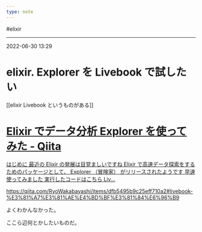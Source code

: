 ```yaml
---
type: note
---
```


#elixir 

---
2022-06-30  13:29

# elixir. Explorer を Livebook で試したい

[[elixir Livebook というものがある]]


<div class="rich-link-card-container"><a class="rich-link-card" href="https://qiita.com/RyoWakabayashi/items/dfb5495b9c25eff710a2#livebook-%E3%81%A7%E3%81%AE%E4%BD%BF%E3%81%84%E6%96%B9" target="_blank">
	<div class="rich-link-image-container">
		<div class="rich-link-image" style="background-image: url('https://qiita-user-contents.imgix.net/https%3A%2F%2Fcdn.qiita.com%2Fassets%2Fpublic%2Farticle-ogp-background-9f5428127621718a910c8b63951390ad.png?ixlib=rb-4.0.0&w=1200&mark64=aHR0cHM6Ly9xaWl0YS11c2VyLWNvbnRlbnRzLmltZ2l4Lm5ldC9-dGV4dD9peGxpYj1yYi00LjAuMCZ3PTkxNiZ0eHQ9RWxpeGlyJTIwJUUzJTgxJUE3JUUzJTgzJTg3JUUzJTgzJUJDJUUzJTgyJUJGJUU1JTg4JTg2JUU2JTlFJTkwJTIwRXhwbG9yZXIlMjAlRTMlODIlOTIlRTQlQkQlQkYlRTMlODElQTMlRTMlODElQTYlRTMlODElQkYlRTMlODElOUYmdHh0LWNvbG9yPSUyMzIxMjEyMSZ0eHQtZm9udD1IaXJhZ2lubyUyMFNhbnMlMjBXNiZ0eHQtc2l6ZT01NiZ0eHQtY2xpcD1lbGxpcHNpcyZ0eHQtYWxpZ249bGVmdCUyQ3RvcCZzPWFmZGEwNWFkYjk4NzI2YjNmMTJkOGJkZDA4N2ExNWM4&mark-x=142&mark-y=112&blend64=aHR0cHM6Ly9xaWl0YS11c2VyLWNvbnRlbnRzLmltZ2l4Lm5ldC9-dGV4dD9peGxpYj1yYi00LjAuMCZ3PTYxNiZ0eHQ9JTQwUnlvV2FrYWJheWFzaGkmdHh0LWNvbG9yPSUyMzIxMjEyMSZ0eHQtZm9udD1IaXJhZ2lubyUyMFNhbnMlMjBXNiZ0eHQtc2l6ZT0zNiZ0eHQtYWxpZ249bGVmdCUyQ3RvcCZzPTBhZTk3NDk3MTBjODE5ZTMxODMyMThhMzc2NzNmNGM2&blend-x=142&blend-y=491&blend-mode=normal&s=4f271baced73ed6f89ebe65dab1b62cb')">
	</div>
	</div>
	<div class="rich-link-card-text">
		<h1 class="rich-link-card-title">Elixir でデータ分析 Explorer を使ってみた - Qiita</h1>
		<p class="rich-link-card-description">
		はじめに 最近の Elixir の発展は目覚ましいですね Elixir で高速データ探索をするためのパッケージとして、 Explorer （冒険家） がリリースされたようです  早速使ってみました 実行したコードはこちら Liv...
		</p>
		<p class="rich-link-href">
		https://qiita.com/RyoWakabayashi/items/dfb5495b9c25eff710a2#livebook-%E3%81%A7%E3%81%AE%E4%BD%BF%E3%81%84%E6%96%B9
		</p>
	</div>
</a></div>

よくわかんなかった。

ここら辺何とかしたいものだ。


